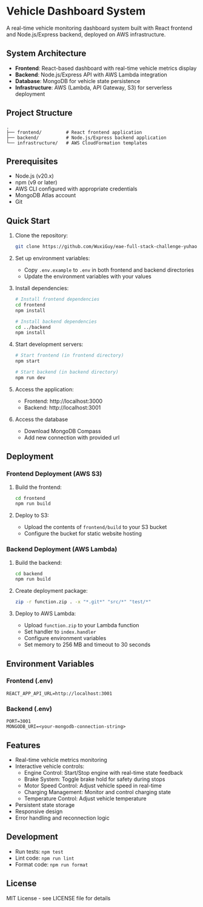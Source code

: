# Vehicle Dashboard System

A real-time vehicle monitoring dashboard system built with React frontend and Node.js/Express backend, deployed on AWS infrastructure.

## System Architecture

- **Frontend**: React-based dashboard with real-time vehicle metrics display
- **Backend**: Node.js/Express API with AWS Lambda integration
- **Database**: MongoDB for vehicle state persistence
- **Infrastructure**: AWS (Lambda, API Gateway, S3) for serverless deployment

## Project Structure

```
.
├── frontend/         # React frontend application
├── backend/          # Node.js/Express backend application
└── infrastructure/   # AWS CloudFormation templates
```

## Prerequisites

- Node.js (v20.x)
- npm (v9 or later)
- AWS CLI configured with appropriate credentials
- MongoDB Atlas account
- Git

## Quick Start

1. Clone the repository:
   ```bash
   git clone https://github.com/WuxiGuy/eae-full-stack-challenge-yuhao-glenn-hua.git
   ```

2. Set up environment variables:
   - Copy `.env.example` to `.env` in both frontend and backend directories
   - Update the environment variables with your values

3. Install dependencies:
   ```bash
   # Install frontend dependencies
   cd frontend
   npm install

   # Install backend dependencies
   cd ../backend
   npm install
   ```

4. Start development servers:
   ```bash
   # Start frontend (in frontend directory)
   npm start

   # Start backend (in backend directory)
   npm run dev
   ```

5. Access the application:
   - Frontend: http://localhost:3000
   - Backend: http://localhost:3001

6. Access the database
   - Download MongoDB Compass
   - Add new connection with provided url

## Deployment

### Frontend Deployment (AWS S3)

1. Build the frontend:
   ```bash
   cd frontend
   npm run build
   ```

2. Deploy to S3:
   - Upload the contents of `frontend/build` to your S3 bucket
   - Configure the bucket for static website hosting

### Backend Deployment (AWS Lambda)

1. Build the backend:
   ```bash
   cd backend
   npm run build
   ```

2. Create deployment package:
   ```bash
   zip -r function.zip . -x "*.git*" "src/*" "test/*"
   ```

3. Deploy to AWS Lambda:
   - Upload `function.zip` to your Lambda function
   - Set handler to `index.handler`
   - Configure environment variables
   - Set memory to 256 MB and timeout to 30 seconds

## Environment Variables

### Frontend (.env)
```
REACT_APP_API_URL=http://localhost:3001
```

### Backend (.env)
```
PORT=3001
MONGODB_URI=<your-mongodb-connection-string>
```

## Features

- Real-time vehicle metrics monitoring
- Interactive vehicle controls:
  - Engine Control: Start/Stop engine with real-time state feedback
  - Brake System: Toggle brake hold for safety during stops
  - Motor Speed Control: Adjust vehicle speed in real-time
  - Charging Management: Monitor and control charging state
  - Temperature Control: Adjust vehicle temperature
- Persistent state storage
- Responsive design
- Error handling and reconnection logic

## Development

- Run tests: `npm test`
- Lint code: `npm run lint`
- Format code: `npm run format`

## License

MIT License - see LICENSE file for details
